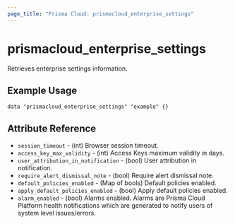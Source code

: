```yaml
---
page_title: "Prisma Cloud: prismacloud_enterprise_settings"
---
```


# prismacloud_enterprise_settings

Retrieves enterprise settings information.

## Example Usage

```hcl
data "prismacloud_enterprise_settings" "example" {}
```

## Attribute Reference

* `session_timeout` - (int) Browser session timeout.
* `access_key_max_validity` - (int) Access Keys maximum validity in days.
* `user_attribution_in_notification` - (bool) User attribution in notification.
* `require_alert_dismissal_note` - (bool) Require alert dismissal note.
* `default_policies_enabled` - (Map of bools) Default policies enabled.
* `apply_default_policies_enabled` - (bool) Apply default policies enabled.
* `alarm_enabled` - (bool) Alarms enabled. Alarms are Prisma Cloud Platform health notifications which are generated to notify users of system level issues/errors.
